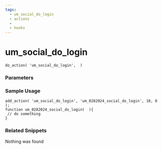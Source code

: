 ```yaml
---
tags: 
  - um_social_do_login
  - actions
  - 
  - hooks
---
```

# um\_social\_do\_login

``` php:no-line-numbers
do_action( 'um_social_do_login',  )
```
<div class='hook-sep'></div>

### Parameters

<div class='hook-sep'></div>



### Sample Usage

``` php:no-line-numbers
add_action( 'um_social_do_login', 'um_0282024_social_do_login', 10, 0 );
function um_0282024_social_do_login(  ){
 // do something
}
```
<div class='hook-sep'></div>



### Related Snippets

Nothing was found

